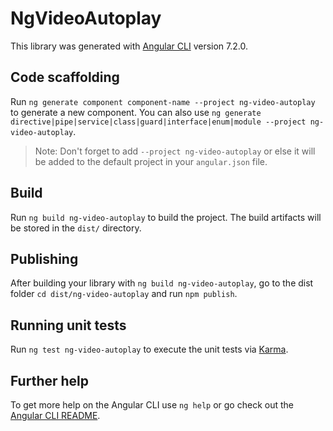# NgVideoAutoplay

This library was generated with [Angular CLI](https://github.com/angular/angular-cli) version 7.2.0.

## Code scaffolding

Run `ng generate component component-name --project ng-video-autoplay` to generate a new component. You can also use `ng generate directive|pipe|service|class|guard|interface|enum|module --project ng-video-autoplay`.
> Note: Don't forget to add `--project ng-video-autoplay` or else it will be added to the default project in your `angular.json` file. 

## Build

Run `ng build ng-video-autoplay` to build the project. The build artifacts will be stored in the `dist/` directory.

## Publishing

After building your library with `ng build ng-video-autoplay`, go to the dist folder `cd dist/ng-video-autoplay` and run `npm publish`.

## Running unit tests

Run `ng test ng-video-autoplay` to execute the unit tests via [Karma](https://karma-runner.github.io).

## Further help

To get more help on the Angular CLI use `ng help` or go check out the [Angular CLI README](https://github.com/angular/angular-cli/blob/master/README.md).
